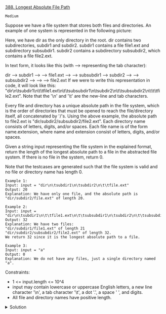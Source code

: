 [388. Longest Absolute File Path](https://leetcode.com/problems/longest-absolute-file-path/description/)

`Medium`

Suppose we have a file system that stores both files and directories. An example of one system is represented in the following picture:

Here, we have dir as the only directory in the root. dir contains two subdirectories, subdir1 and subdir2. subdir1 contains a file file1.ext and subdirectory subsubdir1. subdir2 contains a subdirectory subsubdir2, which contains a file file2.ext.

In text form, it looks like this (with ⟶ representing the tab character):

dir
⟶ subdir1
⟶ ⟶ file1.ext
⟶ ⟶ subsubdir1
⟶ subdir2
⟶ ⟶ subsubdir2
⟶ ⟶ ⟶ file2.ext
If we were to write this representation in code, it will look like this: "dir\n\tsubdir1\n\t\tfile1.ext\n\t\tsubsubdir1\n\tsubdir2\n\t\tsubsubdir2\n\t\t\tfile2.ext". Note that the '\n' and '\t' are the new-line and tab characters.

Every file and directory has a unique absolute path in the file system, which is the order of directories that must be opened to reach the file/directory itself, all concatenated by '/'s. Using the above example, the absolute path to file2.ext is "dir/subdir2/subsubdir2/file2.ext". Each directory name consists of letters, digits, and/or spaces. Each file name is of the form name.extension, where name and extension consist of letters, digits, and/or spaces.

Given a string input representing the file system in the explained format, return the length of the longest absolute path to a file in the abstracted file system. If there is no file in the system, return 0.

Note that the testcases are generated such that the file system is valid and no file or directory name has length 0.

```
Example 1:
Input: input = "dir\n\tsubdir1\n\tsubdir2\n\t\tfile.ext"
Output: 20
Explanation: We have only one file, and the absolute path is "dir/subdir2/file.ext" of length 20.

Example 2:
Input: input = "dir\n\tsubdir1\n\t\tfile1.ext\n\t\tsubsubdir1\n\tsubdir2\n\t\tsubsubdir2\n\t\t\tfile2.ext"
Output: 32
Explanation: We have two files:
"dir/subdir1/file1.ext" of length 21
"dir/subdir2/subsubdir2/file2.ext" of length 32.
We return 32 since it is the longest absolute path to a file.

Example 3:
Input: input = "a"
Output: 0
Explanation: We do not have any files, just a single directory named "a".
```

Constraints:

- 1 <= input.length <= 10^4
- input may contain lowercase or uppercase English letters, a new line character '\n', a tab character '\t', a dot '.', a space ' ', and digits.
- All file and directory names have positive length.

<details>
<summary>Solution</summary>

the number of `tabs` is depth and save current path length for each depth

Concise Solution

```python
def lengthLongestPath(self, input):
    maxlen = 0
    pathlen = {0: 0}
    for line in input.splitlines():
        name = line.lstrip('\t')
        depth = len(line) - len(name)
        if '.' in name:
            maxlen = max(maxlen, pathlen[depth] + len(name))
        else:
            pathlen[depth + 1] = pathlen[depth] + len(name) + 1
    return maxlen
```
</details>
